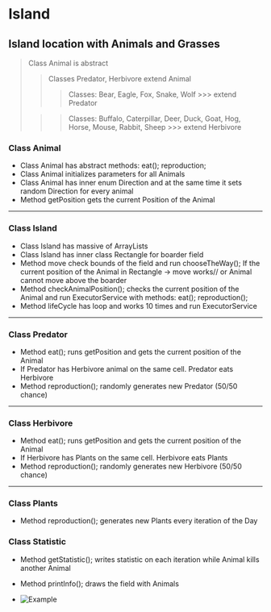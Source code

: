 # Island
## Island location with Animals and Grasses

> Class Animal is abstract
>> Classes Predator, Herbivore extend Animal
>>> Classes: Bear, Eagle, Fox, Snake, Wolf >>> extend Predator
> 
>>> Classes: Buffalo, Caterpillar, Deer, Duck, Goat, Hog, Horse, Mouse, Rabbit, Sheep >>> extend Herbivore


### Class Animal
* Class Animal has abstract methods: eat(); reproduction;
* Class Animal initializes parameters for all Animals
* Class Animal has inner enum Direction and at the same time it sets random Direction for every animal
* Method getPosition gets the current Position of the Animal
--------------------------------------------------------------------------------------------------------------
### Class Island
* Class Island has massive of ArrayLists
* Class Island has inner class Rectangle for boarder field
* Method move check bounds of the field and run chooseTheWay(); 
If the current position of the Animal in Rectangle -> move works// or Animal cannot move above the boarder
* Method checkAnimalPosition(); checks the current position of the Animal and run ExecutorService with methods: eat(); reproduction();
* Method lifeCycle has loop and works 10 times and run ExecutorService
--------------------------------------------------------------------------------------------------------------
### Class Predator
* Method eat(); runs getPosition and gets the current position of the Animal
* If Predator has Herbivore animal on the same cell. Predator eats Herbivore
* Method reproduction(); randomly generates new Predator (50/50 chance)
--------------------------------------------------------------------------------------------------------------
### Class Herbivore
* Method eat(); runs getPosition and gets the current position of the Animal
* If Herbivore has Plants on the same cell. Herbivore eats Plants
* Method reproduction(); randomly generates new Herbivore (50/50 chance)
--------------------------------------------------------------------------------------------------------------
### Class Plants 
* Method reproduction(); generates new Plants every iteration of the Day

### Class Statistic
* Method getStatistic(); writes statistic on each iteration while Animal kills another Animal
* Method printInfo(); draws the field with Animals

* ![Example](https://disk.yandex.ru/i/KIWqU3C1lcdEhA)